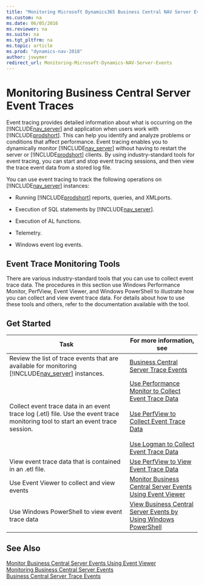 ```yaml
---
title: "Monitoring Microsoft Dynamics365 Business Central NAV Server Event Traces"
ms.custom: na
ms.date: 06/05/2016
ms.reviewer: na
ms.suite: na
ms.tgt_pltfrm: na
ms.topic: article
ms.prod: "dynamics-nav-2018"
author: jswymer
redirect_url: Monitoring-Microsoft-Dynamics-NAV-Server-Events
---
```

# Monitoring Business Central Server Event Traces
Event tracing provides detailed information about what is occurring on the [!INCLUDE[nav_server](../developer/includes/nav_server_md.md)] and application when users work with [!INCLUDE[prodshort](../developer/includes/prodshort.md)]. This can help you identify and analyze problems or conditions that affect performance. Event tracing enables you to dynamically monitor [!INCLUDE[nav_server](../developer/includes/nav_server_md.md)] without having to restart the server or [!INCLUDE[prodshort](../developer/includes/prodshort.md)] clients. By using industry-standard tools for event tracing, you can start and stop event tracing sessions, and then view the trace event data from a stored log file.  
  
You can use event tracing to track the following operations on [!INCLUDE[nav_server](../developer/includes/nav_server_md.md)] instances:  
  
-   Running [!INCLUDE[prodshort](../developer/includes/prodshort.md)] reports, queries, and XMLports.  
  
-   Execution of SQL statements by [!INCLUDE[nav_server](../developer/includes/nav_server_md.md)].  
  
-   Execution of AL functions.  

-   Telemetry. 
  
-   Windows event log events.  
  
## Event Trace Monitoring Tools  
There are various industry-standard tools that you can use to collect event trace data. The procedures in this section use Windows Performance Monitor, PerfView, Event Viewer, and Windows PowerShell to illustrate how you can collect and view event trace data. For details about how to use these tools and others, refer to the documentation available with the tool.  
  
## <a name="GetStartedEvents"></a>Get Started  
  
|Task|For more information, see|  
|----------|-------------------------------|  
|Review the list of trace events that are available for monitoring [!INCLUDE[nav_server](../developer/includes/nav_server_md.md)] instances.|[Business Central Server Trace Events](server-trace-events.md)|  
|Collect event trace data in an event trace log \(.etl\) file. Use the event trace monitoring tool to start an event trace session.|[Use Performance Monitor to Collect Event Trace Data](monitor-use-performance-monitor-collect-event-trace-data.md)<br /><br /> [Use PerfView to Collect Event Trace Data](monitor-use-perfview-collect-event-trace-data.md)<br /><br />[Use Logman to Collect Event Trace Data](monitor-use-logman-collect-event-trace-data.md)|  
|View event trace data that is contained in an .etl file.|[Use PerfView to View Event Trace Data](monitor-use-perfview-view-event-trace-data.md)|  
|Use Event Viewer to collect and view events |[Monitor Business Central Server Events Using Event Viewer](monitor-server-events-windows-event-log.md) |  
|Use Windows PowerShell to view event trace data|[View Business Central Server Events by Using Windows PowerShell](monitor-server-events-with-powershell.md)|  
  
## See Also  
[Monitor Business Central Server Events Using Event Viewer](monitor-server-events-windows-event-log.md)   
[Monitoring Business Central Server Events](monitor-server-events.md)   
[Business Central Server Trace Events](server-trace-events.md)